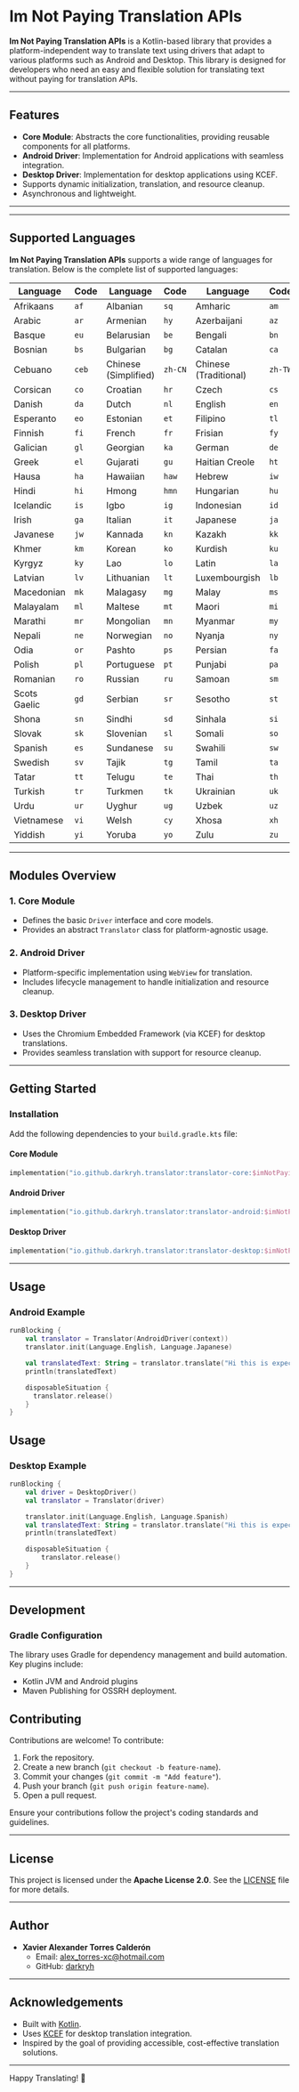 # Im Not Paying Translation APIs

**Im Not Paying Translation APIs** is a Kotlin-based library that provides a platform-independent way to translate text using drivers that adapt to various platforms such as Android and Desktop. This library is designed for developers who need an easy and flexible solution for translating text without paying for translation APIs.

---

## Features

- **Core Module**: Abstracts the core functionalities, providing reusable components for all platforms.
- **Android Driver**: Implementation for Android applications with seamless integration.
- **Desktop Driver**: Implementation for desktop applications using KCEF.
- Supports dynamic initialization, translation, and resource cleanup.
- Asynchronous and lightweight.

---

---

## Supported Languages

**Im Not Paying Translation APIs** supports a wide range of languages for translation. Below is the complete list of supported languages:

| Language     | Code  | Language             | Code    | Language              | Code    |
|--------------|-------|----------------------|---------|-----------------------|---------|
| Afrikaans    | `af`  | Albanian             | `sq`    | Amharic               | `am`    |
| Arabic       | `ar`  | Armenian             | `hy`    | Azerbaijani           | `az`    |
| Basque       | `eu`  | Belarusian           | `be`    | Bengali               | `bn`    |
| Bosnian      | `bs`  | Bulgarian            | `bg`    | Catalan               | `ca`    |
| Cebuano      | `ceb` | Chinese (Simplified) | `zh-CN` | Chinese (Traditional) | `zh-TW` |
| Corsican     | `co`  | Croatian             | `hr`    | Czech                 | `cs`    |
| Danish       | `da`  | Dutch                | `nl`    | English               | `en`    |
| Esperanto    | `eo`  | Estonian             | `et`    | Filipino              | `tl`    |
| Finnish      | `fi`  | French               | `fr`    | Frisian               | `fy`    |
| Galician     | `gl`  | Georgian             | `ka`    | German                | `de`    |
| Greek        | `el`  | Gujarati             | `gu`    | Haitian Creole        | `ht`    |
| Hausa        | `ha`  | Hawaiian             | `haw`   | Hebrew                | `iw`    |
| Hindi        | `hi`  | Hmong                | `hmn`   | Hungarian             | `hu`    |
| Icelandic    | `is`  | Igbo                 | `ig`    | Indonesian            | `id`    |
| Irish        | `ga`  | Italian              | `it`    | Japanese              | `ja`    |
| Javanese     | `jw`  | Kannada              | `kn`    | Kazakh                | `kk`    |
| Khmer        | `km`  | Korean               | `ko`    | Kurdish               | `ku`    |
| Kyrgyz       | `ky`  | Lao                  | `lo`    | Latin                 | `la`    |
| Latvian      | `lv`  | Lithuanian           | `lt`    | Luxembourgish         | `lb`    |
| Macedonian   | `mk`  | Malagasy             | `mg`    | Malay                 | `ms`    |
| Malayalam    | `ml`  | Maltese              | `mt`    | Maori                 | `mi`    |
| Marathi      | `mr`  | Mongolian            | `mn`    | Myanmar               | `my`    |
| Nepali       | `ne`  | Norwegian            | `no`    | Nyanja                | `ny`    |
| Odia         | `or`  | Pashto               | `ps`    | Persian               | `fa`    |
| Polish       | `pl`  | Portuguese           | `pt`    | Punjabi               | `pa`    |
| Romanian     | `ro`  | Russian              | `ru`    | Samoan                | `sm`    |
| Scots Gaelic | `gd`  | Serbian              | `sr`    | Sesotho               | `st`    |
| Shona        | `sn`  | Sindhi               | `sd`    | Sinhala               | `si`    |
| Slovak       | `sk`  | Slovenian            | `sl`    | Somali                | `so`    |
| Spanish      | `es`  | Sundanese            | `su`    | Swahili               | `sw`    |
| Swedish      | `sv`  | Tajik                | `tg`    | Tamil                 | `ta`    |
| Tatar        | `tt`  | Telugu               | `te`    | Thai                  | `th`    |
| Turkish      | `tr`  | Turkmen              | `tk`    | Ukrainian             | `uk`    |
| Urdu         | `ur`  | Uyghur               | `ug`    | Uzbek                 | `uz`    |
| Vietnamese   | `vi`  | Welsh                | `cy`    | Xhosa                 | `xh`    |
| Yiddish      | `yi`  | Yoruba               | `yo`    | Zulu                  | `zu`    |

---

## Modules Overview

### 1. Core Module
- Defines the basic `Driver` interface and core models.
- Provides an abstract `Translator` class for platform-agnostic usage.

### 2. Android Driver
- Platform-specific implementation using `WebView` for translation.
- Includes lifecycle management to handle initialization and resource cleanup.

### 3. Desktop Driver
- Uses the Chromium Embedded Framework (via KCEF) for desktop translations.
- Provides seamless translation with support for resource cleanup.

---

## Getting Started

### Installation

Add the following dependencies to your `build.gradle.kts` file:

#### Core Module
```kotlin
implementation("io.github.darkryh.translator:translator-core:$imNotPayingTranslationApisVersion")
```

#### Android Driver
```kotlin
implementation("io.github.darkryh.translator:translator-android:$imNotPayingTranslationApisVersion")
```

#### Desktop Driver
```kotlin
implementation("io.github.darkryh.translator:translator-desktop:$imNotPayingTranslationApisVersion")
```

---

## Usage

### Android Example
```kotlin
runBlocking {
    val translator = Translator(AndroidDriver(context))
    translator.init(Language.English, Language.Japanese)

    val translatedText: String = translator.translate("Hi this is expected to be Japanese")
    println(translatedText)

    disposableSituation {
      translator.release()
    }
}
```

## Usage

### Desktop Example
```kotlin
runBlocking {
    val driver = DesktopDriver()
    val translator = Translator(driver)

    translator.init(Language.English, Language.Spanish)
    val translatedText: String = translator.translate("Hi this is expected to be Spanish")
    println(translatedText)

    disposableSituation {
        translator.release()
    }
}
```

---

## Development

### Gradle Configuration
The library uses Gradle for dependency management and build automation. Key plugins include:
- Kotlin JVM and Android plugins
- Maven Publishing for OSSRH deployment.

## Contributing

Contributions are welcome! To contribute:
1. Fork the repository.
2. Create a new branch (`git checkout -b feature-name`).
3. Commit your changes (`git commit -m "Add feature"`).
4. Push your branch (`git push origin feature-name`).
5. Open a pull request.

Ensure your contributions follow the project's coding standards and guidelines.

---

## License

This project is licensed under the **Apache License 2.0**. See the [LICENSE](https://www.apache.org/licenses/LICENSE-2.0) file for more details.

---

## Author

- **Xavier Alexander Torres Calderón**
    - Email: [alex_torres-xc@hotmail.com](mailto:alex_torres-xc@hotmail.com)
    - GitHub: [darkryh](https://github.com/darkryh)

---

## Acknowledgements

- Built with [Kotlin](https://kotlinlang.org/).
- Uses [KCEF](https://github.com/datlag/kcef) for desktop translation integration.
- Inspired by the goal of providing accessible, cost-effective translation solutions.

---

Happy Translating! 🎉
